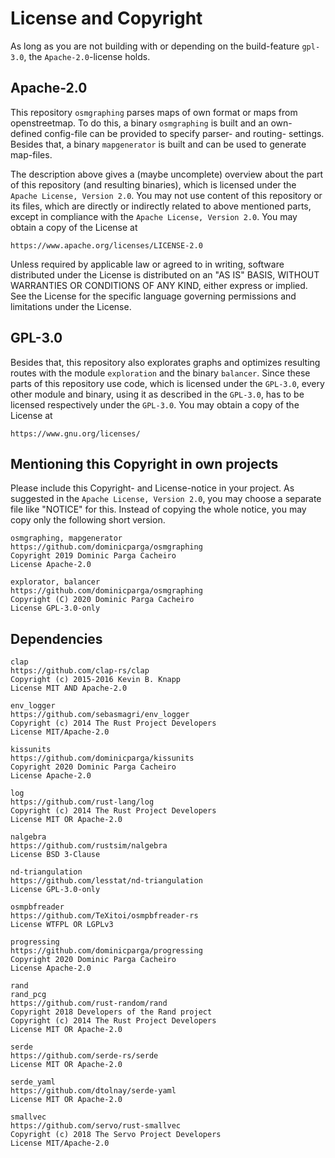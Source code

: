 # License and Copyright

As long as you are not building with or depending on the build-feature `gpl-3.0`, the `Apache-2.0`-license holds.

## Apache-2.0

This repository `osmgraphing` parses maps of own format or maps from
openstreetmap. To do this, a binary `osmgraphing` is built and an own-
defined config-file can be provided to specify parser- and routing-
settings. Besides that, a binary `mapgenerator` is built and can be used
to generate map-files.

The description above gives a (maybe uncomplete) overview about the part of this repository (and resulting binaries), which is licensed under the `Apache License, Version 2.0`.
You may not use content of this repository or its files, which are directly or indirectly related to above mentioned parts, except in compliance with the `Apache License, Version 2.0`.
You may obtain a copy of the License at

`https://www.apache.org/licenses/LICENSE-2.0`

Unless required by applicable law or agreed to in writing, software distributed under the License is distributed on an "AS IS" BASIS, WITHOUT WARRANTIES OR CONDITIONS OF ANY KIND, either express or implied.
See the License for the specific language governing permissions and limitations under the License.


## GPL-3.0

Besides that, this repository also explorates graphs and optimizes resulting routes with the module `exploration` and the binary `balancer`.
Since these parts of this repository use code, which is licensed under the `GPL-3.0`, every other module and binary, using it as described in the `GPL-3.0`, has to be licensed respectively under the `GPL-3.0`.
You may obtain a copy of the License at

`https://www.gnu.org/licenses/`


## Mentioning this Copyright in own projects

Please include this Copyright- and License-notice in your project.
As suggested in the `Apache License, Version 2.0`, you may choose a separate file like "NOTICE" for this.
Instead of copying the whole notice, you may copy only the following short version.

```text
osmgraphing, mapgenerator
https://github.com/dominicparga/osmgraphing
Copyright 2019 Dominic Parga Cacheiro
License Apache-2.0

explorator, balancer
https://github.com/dominicparga/osmgraphing
Copyright (C) 2020 Dominic Parga Cacheiro
License GPL-3.0-only
```


## Dependencies

```text
clap
https://github.com/clap-rs/clap
Copyright (c) 2015-2016 Kevin B. Knapp
License MIT AND Apache-2.0
```

```text
env_logger
https://github.com/sebasmagri/env_logger
Copyright (c) 2014 The Rust Project Developers
License MIT/Apache-2.0
```

```text
kissunits
https://github.com/dominicparga/kissunits
Copyright 2020 Dominic Parga Cacheiro
License Apache-2.0
```

```text
log
https://github.com/rust-lang/log
Copyright (c) 2014 The Rust Project Developers
License MIT OR Apache-2.0
```

```text
nalgebra
https://github.com/rustsim/nalgebra
License BSD 3-Clause
```

```text
nd-triangulation
https://github.com/lesstat/nd-triangulation
License GPL-3.0-only
```

```text
osmpbfreader
https://github.com/TeXitoi/osmpbfreader-rs
License WTFPL OR LGPLv3
```

```text
progressing
https://github.com/dominicparga/progressing
Copyright 2020 Dominic Parga Cacheiro
License Apache-2.0
```

```text
rand
rand_pcg
https://github.com/rust-random/rand
Copyright 2018 Developers of the Rand project
Copyright (c) 2014 The Rust Project Developers
License MIT OR Apache-2.0
```

```text
serde
https://github.com/serde-rs/serde
License MIT OR Apache-2.0
```

```text
serde_yaml
https://github.com/dtolnay/serde-yaml
License MIT OR Apache-2.0
```

```text
smallvec
https://github.com/servo/rust-smallvec
Copyright (c) 2018 The Servo Project Developers
License MIT/Apache-2.0
```
